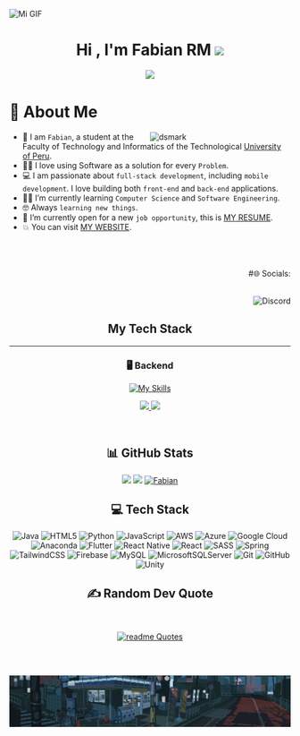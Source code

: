 ![Mi GIF](https://github.com/Fabian1803/Fabian1803/raw/main/icon2.gif)
<h1 align="center">Hi , I'm Fabian RM <img src="https://media.giphy.com/media/hvRJCLFzcasrR4ia7z/giphy.gif" width="35"></h1>
<p align="center">
  <a href="https://github.com/DenverCoder1/readme-typing-svg"><img src="https://readme-typing-svg.herokuapp.com?font=Time+New+Roman&color=%23C8BE25&size=25&center=true&vCenter=true&width=600&height=100&lines=Software+Engineer;Computer+Science+Student;"></a>
</p>

# 💫 About Me
<img alt="dsmark" align="right"  height="50%" width="50%" src="https://c.tenor.com/NzrqQHFBVz8AAAAj/kitty-transparent.gif">

- :school: I am `Fabian`, a student at the Faculty of Technology and Informatics of the Technological [University of Peru](https://www.utp.edu.pe/?utm_source=google&utm_medium=cpc&utm_campaign=performance_todas_search_trafico_lima-provincias_aon_utp&utm_term=todas_lima-provincias_kw-exacta-utp&utm_content=rsa&gad_source=1&gclid=Cj0KCQiA7se8BhCAARIsAKnF3rydT0sGJvrr0Hi6ELIhY0Vexpu1N-_wekwvHNWngbphq0HxUpQFb5UaAgCvEALw_wcB&gclsrc=aw.ds).
- :technologist: I love using Software as a solution for every `Problem`.
- :computer: I am passionate about `full-stack development`, including `mobile development`. I love building both `front-end` and `back-end` applications.
- :student: I’m currently learning `Computer Science` and `Software Engineering`.
- :nerd_face: Always `learning new things`.
- :thinking: I’m currently open for a new `job opportunity`, this is [MY RESUME](urlcb).
- :boom: You can visit [MY WEBSITE](mipagina).
<br>
<br>
<br>
<div align="end">
  #🌐 Socials:<br>
  <br>
  <div>
    
![Discord](https://img.shields.io/badge/fabian.504-%237289DA.svg?style=for-the-badge&logo=discord&logoColor=white)
  </div>
</div>


<h2 align="center">My Tech Stack</h2>

---

<h3 align="center">🖥️ Backend</h3>  
<div align="center">  

[![My Skills](https://skillicons.dev/icons?i=nodejs,nestjs,java,spring,py,fastapi)](https://skillicons.dev)  

</div>  
<p align="center">
  <a href="https://skillicons.dev">
    <img src="https://skillicons.dev/icons?i=html,css,js,apple,git,androidstudio,aws,firebase,flutter,discord,gcp,github,godot,idea,java" />
    <img src="https://skillicons.dev/icons?i=linkedin,linux,php,postgres,postman,spring,tailwind,ts,vite,vscode,windows,wordpress" />
  </a>
</p>
<br>
<h2 align="center">📊 GitHub Stats</h2>
<p align= "center">
  <img height= "150" src="https://github-readme-stats.vercel.app/api?username=Fabian1803&theme=react&show_icons=true&include_all_commits=true" />
  <img height= "150" src="https://github-readme-stats.vercel.app/api/top-langs/?username=Fabian1803&theme=react&layout=compact" />
  <a href="https://github.com/Fabian1803"><img src="https://github-profile-summary-cards.vercel.app/api/cards/profile-details?username=Fabian1803&theme=dracula&hide_border=true"  width="520" alt="Fabian"/></a>
</p>

<h2 align="center"> 💻 Tech Stack </h2>
<div align="center">

![Java](https://img.shields.io/badge/java-%23ED8B00.svg?style=for-the-badge&logo=openjdk&logoColor=white) ![HTML5](https://img.shields.io/badge/html5-%23E34F26.svg?style=for-the-badge&logo=html5&logoColor=white) ![Python](https://img.shields.io/badge/python-3670A0?style=for-the-badge&logo=python&logoColor=ffdd54) ![JavaScript](https://img.shields.io/badge/javascript-%23323330.svg?style=for-the-badge&logo=javascript&logoColor=%23F7DF1E) ![AWS](https://img.shields.io/badge/AWS-%23FF9900.svg?style=for-the-badge&logo=amazon-aws&logoColor=white) ![Azure](https://img.shields.io/badge/azure-%230072C6.svg?style=for-the-badge&logo=microsoftazure&logoColor=white) ![Google Cloud](https://img.shields.io/badge/GoogleCloud-%234285F4.svg?style=for-the-badge&logo=google-cloud&logoColor=white) ![Anaconda](https://img.shields.io/badge/Anaconda-%2344A833.svg?style=for-the-badge&logo=anaconda&logoColor=white) ![Flutter](https://img.shields.io/badge/Flutter-%2302569B.svg?style=for-the-badge&logo=Flutter&logoColor=white) ![React Native](https://img.shields.io/badge/react_native-%2320232a.svg?style=for-the-badge&logo=react&logoColor=%2361DAFB) ![React](https://img.shields.io/badge/react-%2320232a.svg?style=for-the-badge&logo=react&logoColor=%2361DAFB) ![SASS](https://img.shields.io/badge/SASS-hotpink.svg?style=for-the-badge&logo=SASS&logoColor=white) ![Spring](https://img.shields.io/badge/spring-%236DB33F.svg?style=for-the-badge&logo=spring&logoColor=white) ![TailwindCSS](https://img.shields.io/badge/tailwindcss-%2338B2AC.svg?style=for-the-badge&logo=tailwind-css&logoColor=white) ![Firebase](https://img.shields.io/badge/firebase-a08021?style=for-the-badge&logo=firebase&logoColor=ffcd34) ![MySQL](https://img.shields.io/badge/mysql-4479A1.svg?style=for-the-badge&logo=mysql&logoColor=white) ![MicrosoftSQLServer](https://img.shields.io/badge/Microsoft%20SQL%20Server-CC2927?style=for-the-badge&logo=microsoft%20sql%20server&logoColor=white) ![Git](https://img.shields.io/badge/git-%23F05033.svg?style=for-the-badge&logo=git&logoColor=white) ![GitHub](https://img.shields.io/badge/github-%23121011.svg?style=for-the-badge&logo=github&logoColor=white) ![Unity](https://img.shields.io/badge/unity-%23000000.svg?style=for-the-badge&logo=unity&logoColor=white)
</div>

<h2 align="center"> ✍️ Random Dev Quote </h2>
<div align="center">
<br>
  
[![readme Quotes](https://quotes-github-readme.vercel.app/api?type=horizontal)](https://github.com/piyushsuthar/github-readme-quotes)
</div>
<br>
<h2></h2>

![Mi GIF](https://github.com/Fabian1803/Fabian1803/raw/main/footer[fb1].gif)
<h2></h2>
<!-- Proudly created with GPRM ( https://gprm.itsvg.in ) -->
